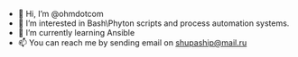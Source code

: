 - 👋 Hi, I’m @ohmdotcom
- 👀 I’m interested in Bash\Phyton scripts and process automation systems.
- 🌱 I’m currently learning Ansible
- 📫 You can reach me by sending email on shupaship@mail.ru

<!---
ohmdotcom/ohmdotcom is a ✨ special ✨ repository because its `README.md` (this file) appears on your GitHub profile.
You can click the Preview link to take a look at your changes.
--->
